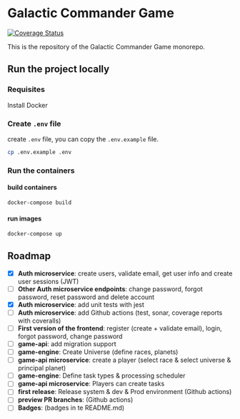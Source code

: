 # Galactic Commander Game

[![Coverage Status](https://coveralls.io/repos/github/DaniSomoza/galactic-commander/badge.svg)](https://coveralls.io/github/DaniSomoza/galactic-commander)

This is the repository of the Galactic Commander Game monorepo.

## Run the project locally

### Requisites

Install Docker

### Create `.env` file

create `.env` file, you can copy the `.env.example` file.

```bash
cp .env.example .env
```

### Run the containers

#### build containers

```bash
docker-compose build
```

#### run images

```bash
docker-compose up
```

## Roadmap

- [x] **Auth microservice**: create users, validate email, get user info and create user sessions (JWT)
- [ ] **Other Auth microservice endpoints**: change password, forgot password, reset password and delete account
- [x] **Auth microservice**: add unit tests with jest
- [ ] **Auth microservice**: add Github actions (test, sonar, coverage reports with coveralls)
- [ ] **First version of the frontend**: register (create + validate email), login, forgot password, change password
- [ ] **game-api**: add migration support
- [ ] **game-engine**: Create Universe (define races, planets)
- [ ] **game-api microservice**: create a player (select race & select universe & principal planet)
- [ ] **game-engine**: Define task types & processing scheduler
- [ ] **game-api microservice**: Players can create tasks
- [ ] **first release**: Release system & dev & Prod environment (Github actions)
- [ ] **preview PR branches**: (Github actions)
- [ ] **Badges**: (badges in te README.md)
